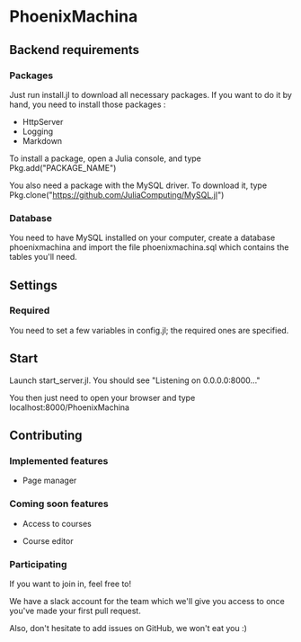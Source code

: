 # PhoenixMachina

## Backend requirements

### Packages
Just run install.jl to download all necessary packages. If you want to do it by hand, you need to install those packages :
- HttpServer
- Logging
- Markdown

To install a package, open a Julia console, and type Pkg.add("PACKAGE_NAME")

You also need a package with the MySQL driver. To download it, type Pkg.clone("https://github.com/JuliaComputing/MySQL.jl")

### Database
You need to have MySQL installed on your computer, create a database phoenixmachina and import the file phoenixmachina.sql which contains the tables you'll need.

## Settings
### Required
You need to set a few variables in config.jl; the required ones are specified.

## Start
Launch start_server.jl. You should see "Listening on 0.0.0.0:8000..."

You then just need to open your browser and type localhost:8000/PhoenixMachina

## Contributing
### Implemented features
- Page manager

### Coming soon features
- Access to courses

- Course editor

### Participating
If you want to join in, feel free to!

We have a slack account for the team which we'll give you access to once you've made your first pull request.

Also, don't hesitate to add issues on GitHub, we won't eat you :)
